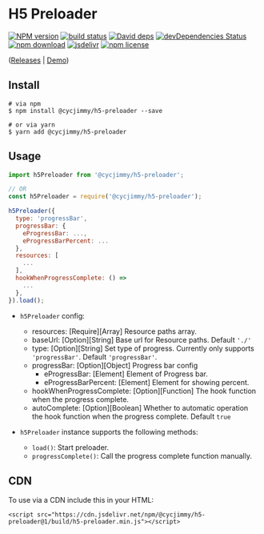 # H5 Preloader

[![NPM version][npm-image]][npm-url]
[![build status][travis-image]][travis-url]
[![David deps][david-image]][david-url]
[![devDependencies Status][david-dev-image]][david-dev-url]
[![npm download][download-image]][download-url]
[![jsdelivr][jsdelivr-image]][jsdelivr-url]
[![npm license][license-image]][download-url]

[npm-image]: https://img.shields.io/npm/v/@cycjimmy/h5-preloader.svg?style=flat-square
[npm-url]: https://npmjs.org/package/@cycjimmy/h5-preloader
[travis-image]: https://img.shields.io/travis/cycjimmy/h5-preloader.svg?style=flat-square
[travis-url]: https://travis-ci.org/cycjimmy/h5-preloader
[david-image]: https://img.shields.io/david/cycjimmy/h5-preloader.svg?style=flat-square
[david-url]: https://david-dm.org/cycjimmy/h5-preloader
[david-dev-image]: https://david-dm.org/cycjimmy/h5-preloader/dev-status.svg?style=flat-square
[david-dev-url]: https://david-dm.org/cycjimmy/h5-preloader?type=dev
[download-image]: https://img.shields.io/npm/dm/@cycjimmy/h5-preloader.svg?style=flat-square
[download-url]: https://npmjs.org/package/@cycjimmy/h5-preloader
[jsdelivr-image]: https://data.jsdelivr.com/v1/package/npm/@cycjimmy/h5-preloader/badge
[jsdelivr-url]: https://www.jsdelivr.com/package/npm/@cycjimmy/h5-preloader
[license-image]: https://img.shields.io/npm/l/@cycjimmy/h5-preloader.svg?style=flat-square

([Releases](https://github.com/cycjimmy/h5-preloader/releases) | [Demo](https://cycjimmy.github.io/h5-preloader/))

## Install
```shell
# via npm
$ npm install @cycjimmy/h5-preloader --save

# or via yarn
$ yarn add @cycjimmy/h5-preloader
```

## Usage
```javascript
import h5Preloader from '@cycjimmy/h5-preloader';

// OR
const h5Preloader = require('@cycjimmy/h5-preloader');

h5Preloader({
  type: 'progressBar',
  progressBar: {
    eProgressBar: ...,
    eProgressBarPercent: ...
  },
  resources: [
    ...
  ],
  hookWhenProgressComplete: () => 
    ...
  },
}).load();
```

* `h5Preloader` config:
  * resources: [Require][Array] Resource paths array.
  * baseUrl: [Option][String] Base url for Resource paths. Default `'./'`
  * type: [Option][String] Set type of progress. Currently only supports `'progressBar'`. Default `'progressBar'`.
  * progressBar: [Option][Object] Progress bar config
    * eProgressBar: [Element] Element of Progress bar.
    * eProgressBarPercent: [Element] Element for showing percent.
  * hookWhenProgressComplete: [Option][Function] The hook function when the progress complete.
  * autoComplete: [Option][Boolean] Whether to automatic operation the hook function when the progress complete. Default `true`
  
* `h5Preloader` instance supports the following methods:
  * `load()`: Start preloader.
  * `progressComplete()`: Call the progress complete function manually.

## CDN
To use via a CDN include this in your HTML:
```text
<script src="https://cdn.jsdelivr.net/npm/@cycjimmy/h5-preloader@1/build/h5-preloader.min.js"></script>
```

